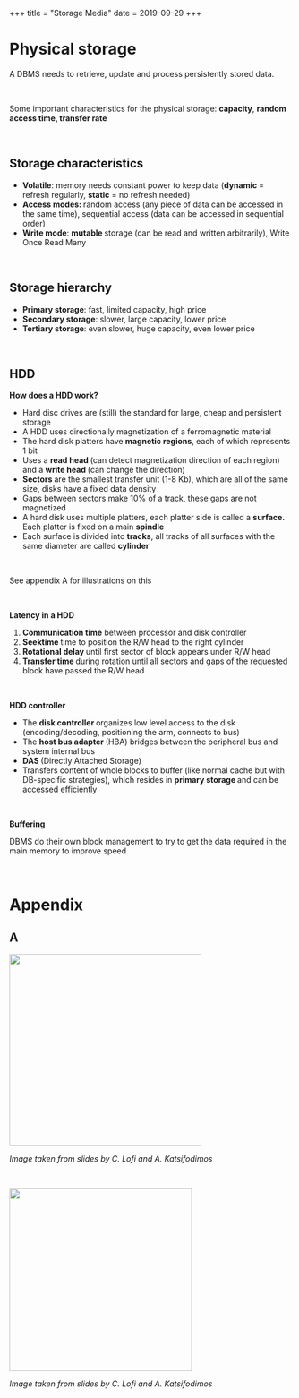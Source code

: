 +++
title = "Storage Media"
date = 2019-09-29
+++
<h1 id="physical-storage">Physical storage</h1><p>A DBMS needs to retrieve, update and process persistently stored data. </p><p><br></p><p>Some important characteristics for the physical storage: <strong>capacity</strong>, <strong>random access time, transfer rate</strong></p><p><br></p><h2 id="storage-characteristics"><strong>Storage characteristics</strong></h2><ul><li><strong>Volatile</strong>: memory needs constant power to keep data (<strong>dynamic </strong>= refresh regularly, <strong>static</strong> = no refresh needed)</li><li><strong>Access modes: </strong>random access (any piece of data can be accessed in the same time), sequential access (data can be accessed in sequential order)</li><li><strong>Write mode</strong>: <strong>mutable </strong>storage (can be read and written arbitrarily), Write Once Read Many</li></ul><p><br></p><h2 id="storage-hierarchy"><strong>Storage hierarchy</strong></h2><ul><li><strong>Primary storage</strong>: fast, limited capacity, high price</li><li><strong>Secondary storage</strong>: slower, large capacity, lower price</li><li><strong>Tertiary storage</strong>: even slower, huge capacity, even lower price</li></ul><p><br></p><h2 id="hdd"><strong>HDD</strong></h2><p><strong>How does a HDD work?</strong></p><ul><li>Hard disc drives are (still) the standard for large, cheap and persistent storage</li><li>A HDD uses directionally magnetization of a ferromagnetic material</li><li>The hard disk platters have <strong>magnetic regions</strong>, each of which represents 1 bit</li><li>Uses a <strong>read head </strong>(can detect magnetization direction of each region) and a <strong>write head </strong>(can change the direction)</li><li><strong>Sectors </strong>are the smallest transfer unit (1-8 Kb), which are all of the same size, disks have a fixed data density</li><li>Gaps between sectors make 10% of a track, these gaps are not magnetized</li><li>A hard disk uses multiple platters, each platter side is called a <strong>surface. </strong>Each platter is fixed on a main <strong>spindle</strong></li><li>Each surface is divided into <strong>tracks</strong>, all tracks of all surfaces with the same diameter are called <strong>cylinder</strong></li></ul><p><br></p><p>See appendix A for illustrations on this</p><p><br></p><p><strong>Latency in a HDD</strong></p><ol><li><strong>Communication time</strong> between processor and disk controller</li><li><strong>Seektime </strong>time to position the R/W head to the right cylinder</li><li><strong>Rotational delay </strong>until first sector of block appears under R/W head</li><li><strong>Transfer time </strong>during rotation until all sectors and gaps of the requested block have passed the R/W head</li></ol><p><br></p><p><strong>HDD controller</strong></p><ul><li>The <strong>disk controller </strong>organizes low level access to the disk (encoding/decoding, positioning the arm, connects to bus)</li><li>The <strong>host bus adapter </strong>(HBA) bridges between the peripheral bus and system internal bus</li><li><strong>DAS </strong>(Directly Attached Storage)</li><li>Transfers content of whole blocks to buffer (like normal cache but with DB-specific strategies), which resides in <strong>primary storage </strong>and can be accessed efficiently</li></ul><p><br></p><p><strong>Buffering</strong></p><p>DBMS do their own block management to try to get the data required in the main memory to improve speed</p><p><br></p><h1 id="appendix">Appendix</h1><h2 id="a">A</h2><p><img src="https://i.imgur.com/YzR1XhU.png" width="343"></p><p><em>Image taken from slides by C. Lofi and A. Katsifodimos</em></p><p><br></p><p><img src="https://i.imgur.com/wwd0U1m.png" width="326"></p><p><em>Image taken from slides by C. Lofi and A. Katsifodimos</em></p>